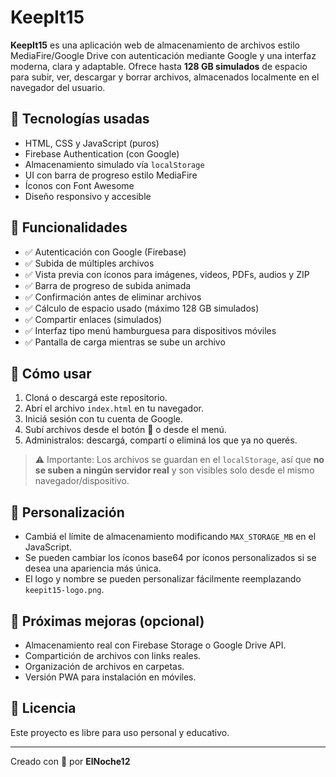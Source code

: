 # KeepIt15

**KeepIt15** es una aplicación web de almacenamiento de archivos estilo MediaFire/Google Drive con autenticación mediante Google y una interfaz moderna, clara y adaptable. Ofrece hasta **128 GB simulados** de espacio para subir, ver, descargar y borrar archivos, almacenados localmente en el navegador del usuario.

## 🧰 Tecnologías usadas

- HTML, CSS y JavaScript (puros)
- Firebase Authentication (con Google)
- Almacenamiento simulado vía `localStorage`
- UI con barra de progreso estilo MediaFire
- Íconos con Font Awesome
- Diseño responsivo y accesible

## 🎯 Funcionalidades

- ✅ Autenticación con Google (Firebase)
- ✅ Subida de múltiples archivos
- ✅ Vista previa con íconos para imágenes, videos, PDFs, audios y ZIP
- ✅ Barra de progreso de subida animada
- ✅ Confirmación antes de eliminar archivos
- ✅ Cálculo de espacio usado (máximo 128 GB simulados)
- ✅ Compartir enlaces (simulados)
- ✅ Interfaz tipo menú hamburguesa para dispositivos móviles
- ✅ Pantalla de carga mientras se sube un archivo

## 🧪 Cómo usar

1. Cloná o descargá este repositorio.
2. Abrí el archivo `index.html` en tu navegador.
3. Iniciá sesión con tu cuenta de Google.
4. Subí archivos desde el botón 📁 o desde el menú.
5. Administralos: descargá, compartí o eliminá los que ya no querés.

> ⚠️ Importante: Los archivos se guardan en el `localStorage`, así que **no se suben a ningún servidor real** y son visibles solo desde el mismo navegador/dispositivo.

## 🧠 Personalización

- Cambiá el límite de almacenamiento modificando `MAX_STORAGE_MB` en el JavaScript.
- Se pueden cambiar los íconos base64 por íconos personalizados si se desea una apariencia más única.
- El logo y nombre se pueden personalizar fácilmente reemplazando `keepit15-logo.png`.

## 🚀 Próximas mejoras (opcional)

- Almacenamiento real con Firebase Storage o Google Drive API.
- Compartición de archivos con links reales.
- Organización de archivos en carpetas.
- Versión PWA para instalación en móviles.

## 📜 Licencia

Este proyecto es libre para uso personal y educativo.

---

Creado con 💾 por **ElNoche12**
